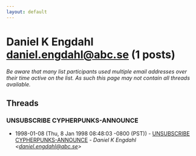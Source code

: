```yaml
---
layout: default
---
```


# Daniel K Engdahl <daniel.engdahl@abc.se> (1 posts)

_Be aware that many list participants used multiple email addresses over their time active on the list. As such this page may not contain all threads available._

## Threads

### UNSUBSCRIBE CYPHERPUNKS-ANNOUNCE
+ 1998-01-08 (Thu, 8 Jan 1998 08:48:03 -0800 (PST)) - [UNSUBSCRIBE CYPHERPUNKS-ANNOUNCE](/archive/1998/01/7c3194cddb2ced4914d3514864543a189bd26da4c23baccf3fb5ae8bc8eb6a66) - _Daniel K Engdahl \<daniel.engdahl@abc.se\>_

